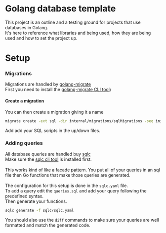 # Golang database template

This project is an outline and a testing ground for projects that use databases in Golang.\
It's here to reference what libraries and being used, how they are being used and how to set the project up.

# Setup

### Migrations

Migrations are handled by [golang-migrate](https://github.com/golang-migrate/migrate)\
First you need to install the [golang-migrate CLI tool](https://github.com/golang-migrate/migrate/tree/master/cmd/migrate)\

#### Create a migration

You can then create a migration giving it a name

```bash
migrate create -ext sql -dir internal/migrations/sqlMigrations -seq initial-db-setup
```

Add add your SQL scripts in the up/down files.

### Adding queries

All database queries are handled buy [sqlc](https://github.com/sqlc-dev/sqlc)\
Make sure the [sqlc cli tool](https://docs.sqlc.dev/en/latest/overview/install.html) is installed first.\
\
This works kind of like a facade pattern. You put all of your queries in an sql file then Go functions that make those queries are generated.\
\
The configuration for this setup is done in the `sqlc.yaml` file.\
To add a query edit the `queries.sql` and add your query following the predefined syntax.\
Then generate your functions.

```bash
sqlc generate -f sqlc/sqlc.yaml
```

You should also use the `diff` commands to make sure your queries are well formatted and match the generated code.
